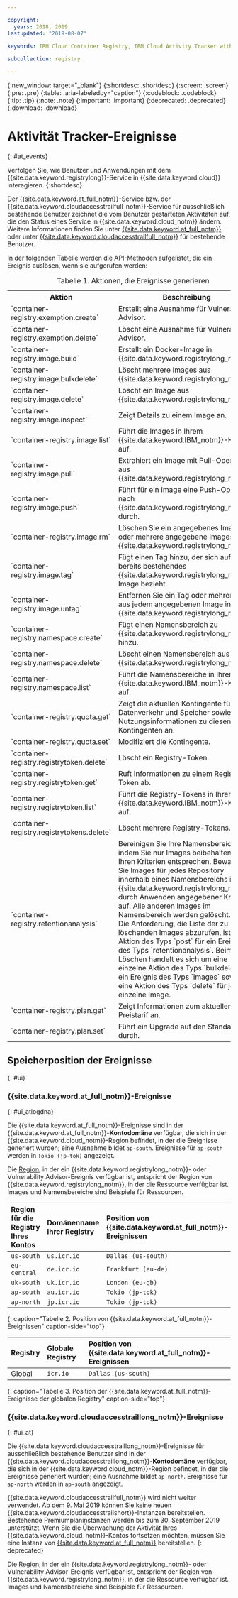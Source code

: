 ```yaml
---

copyright:
  years: 2018, 2019
lastupdated: "2019-08-07"

keywords: IBM Cloud Container Registry, IBM Cloud Activity Tracker with LogDNA events, Activity Tracker events, events, track,

subcollection: registry

---
```


{:new_window: target="_blank"}
{:shortdesc: .shortdesc}
{:screen: .screen}
{:pre: .pre}
{:table: .aria-labeledby="caption"}
{:codeblock: .codeblock}
{:tip: .tip}
{:note: .note}
{:important: .important}
{:deprecated: .deprecated}
{:download: .download}

# Aktivität Tracker-Ereignisse
{: #at_events}

Verfolgen Sie, wie Benutzer und Anwendungen mit dem {{site.data.keyword.registrylong}}-Service in {{site.data.keyword.cloud}} interagieren.
{:shortdesc}

Der {{site.data.keyword.at_full_notm}}-Service bzw. der {{site.data.keyword.cloudaccesstrailfull_notm}}-Service für ausschließlich bestehende Benutzer zeichnet die vom Benutzer gestarteten Aktivitäten auf, die den Status eines Service in {{site.data.keyword.cloud_notm}} ändern.
Weitere Informationen finden Sie unter [{{site.data.keyword.at_full_notm}}](/docs/services/Activity-Tracker-with-LogDNA?topic=logdnaat-getting-started) oder unter [{{site.data.keyword.cloudaccesstrailfull_notm}}](/docs/services/cloud-activity-tracker?topic=cloud-activity-tracker-getting-started#getting-started) für bestehende Benutzer.

In der folgenden Tabelle werden die API-Methoden aufgelistet, die ein Ereignis auslösen, wenn sie aufgerufen werden:

<table>
  <caption>Tabelle 1. Aktionen, die Ereignisse generieren</caption>
  <tr>
    <th>Aktion</th>
	  <th>Beschreibung</th>
  </tr>
  <tr>
    <td>`container-registry.exemption.create`</td>
	  <td>Erstellt eine Ausnahme für Vulnerability Advisor.</td>
  </tr>
  <tr>
    <td>`container-registry.exemption.delete`</td>
	  <td>Löscht eine Ausnahme für Vulnerability Advisor.</td>
  </tr>
  <tr>
    <td>`container-registry.image.build`</td>
	  <td>Erstellt ein Docker-Image in {{site.data.keyword.registrylong_notm}}.</td>
  </tr>
  <tr>
    <td>`container-registry.image.bulkdelete`</td>
	  <td>Löscht mehrere Images aus {{site.data.keyword.registrylong_notm}}.</td>
  </tr>
  <tr>
    <td>`container-registry.image.delete`</td>
	  <td>Löscht ein Image aus {{site.data.keyword.registrylong_notm}}.</td>
  </tr>
  <tr>
    <td>`container-registry.image.inspect`</td>
	  <td>Zeigt Details zu einem Image an.</td>
  </tr>
  <tr>
    <td>`container-registry.image.list`</td>
	  <td>Führt die Images in Ihrem {{site.data.keyword.IBM_notm}}-Konto auf.</td>
  </tr>
  <tr>
    <td>`container-registry.image.pull`</td>
	  <td>Extrahiert ein Image mit Pull-Operation aus {{site.data.keyword.registrylong_notm}}.</td>
  </tr>
  <tr>
    <td>`container-registry.image.push`</td>
	  <td>Führt für ein Image eine Push-Operation nach {{site.data.keyword.registrylong_notm}} durch.</td>
  </tr>
    <td>`container-registry.image.rm`</td>
	  <td>Löschen Sie ein angegebenes Image oder mehrere angegebene Images aus {{site.data.keyword.registrylong_notm}}.</td>
  </tr>
  <tr>
    <td>`container-registry.image.tag`</td>
	  <td>Fügt einen Tag hinzu, der sich auf ein bereits bestehendes {{site.data.keyword.registrylong_notm}}-Image bezieht.</td>
  </tr>
   <tr>
    <td>`container-registry.image.untag`</td>
	  <td>Entfernen Sie ein Tag oder mehrere Tags aus jedem angegebenen Image in {{site.data.keyword.registrylong_notm}}.</td>
  </tr>
  <tr>
    <td>`container-registry.namespace.create`</td>
	  <td>Fügt einen Namensbereich zu {{site.data.keyword.registrylong_notm}} hinzu.</td>
  </tr>
  <tr>
    <td>`container-registry.namespace.delete`</td>
	  <td>Löscht einen Namensbereich aus {{site.data.keyword.registrylong_notm}}.</td>
  </tr>
  <tr>
    <td>`container-registry.namespace.list`</td>
	  <td>Führt die Namensbereiche in Ihrem {{site.data.keyword.IBM_notm}}-Konto auf.</td>
  </tr>
  <tr>
    <td>`container-registry.quota.get`</td>
	  <td>Zeigt die aktuellen Kontingente für Datenverkehr und Speicher sowie Nutzungsinformationen zu diesen Kontingenten an.</td>
  </tr>
  <tr>
    <td>`container-registry.quota.set`</td>
	  <td>Modifiziert die Kontingente.</td>
  </tr>
  <tr>
    <td>`container-registry.registrytoken.delete`</td>
	  <td>Löscht ein Registry-Token.</td>
  </tr>
  <tr>
    <td>`container-registry.registrytoken.get`</td>
	  <td>Ruft Informationen zu einem Registry-Token ab.</td>
  </tr>
  <tr>
    <td>`container-registry.registrytoken.list`</td>
	  <td>Führt die Registry-Tokens in Ihrem {{site.data.keyword.IBM_notm}}-Konto auf.</td>
  </tr>
  <tr>
    <td>`container-registry.registrytokens.delete`</td>
	  <td>Löscht mehrere Registry-Tokens.</td>
  </tr><tr>
    <td>`container-registry.retentionanalysis`</td>
	  <td>Bereinigen Sie Ihre Namensbereiche, indem Sie nur Images beibehalten, die Ihren Kriterien entsprechen. Bewahren Sie Images für jedes Repository innerhalb eines Namensbereichs in {{site.data.keyword.registrylong_notm}} durch Anwenden angegebener Kriterien auf. Alle anderen Images im Namensbereich werden gelöscht. </br> Die Anforderung, die Liste der zu löschenden Images abzurufen, ist eine Aktion des Typs `post` für ein Ereignis des Typs `retentionanalysis`. Beim Löschen handelt es sich um eine einzelne Aktion des Typs `bulkdelete` für ein Ereignis des Typs `images` sowie eine Aktion des Typs `delete` für jedes einzelne Image.</td>
  </tr>
  <tr>
    <td>`container-registry.plan.get`</td>
	  <td>Zeigt Informationen zum aktuellen Preistarif an.</td>
  </tr>
  <tr>
    <td>`container-registry.plan.set`</td>
	  <td>Führt ein Upgrade auf den Standardplan durch.</td>
  </tr>
 </table>

## Speicherposition der Ereignisse
{: #ui}

### {{site.data.keyword.at_full_notm}}-Ereignisse
{: #ui_atlogdna}

Die {{site.data.keyword.at_full_notm}}-Ereignisse sind in der {{site.data.keyword.at_full_notm}}-**Kontodomäne** verfügbar, die sich in der {{site.data.keyword.cloud_notm}}-Region befindet, in der die Ereignisse generiert wurden; eine Ausnahme bildet `ap-south`. Ereignisse für `ap-south` werden in `Tokio (jp-tok)` angezeigt.

Die [Region](/docs/services/Registry?topic=registry-registry_overview#registry_regions), in der ein {{site.data.keyword.registrylong_notm}}- oder Vulnerability Advisor-Ereignis verfügbar ist, entspricht der Region von {{site.data.keyword.registrylong_notm}}, in der die Ressource verfügbar ist. Images und Namensbereiche sind Beispiele für Ressourcen.

| Region für die Registry Ihres Kontos | Domänenname Ihrer Registry | Position von {{site.data.keyword.at_full_notm}}-Ereignissen |
|:-----------------|:-----------------|:-----------------|
| `us-south` | `us.icr.io` | `Dallas (us-south)` |
| `eu-central` | `de.icr.io` | `Frankfurt (eu-de)` |
| `uk-south` | `uk.icr.io` | `London (eu-gb)` |
| `ap-south` | `au.icr.io` | `Tokio (jp-tok)` |
| `ap-north` | `jp.icr.io` | `Tokio (jp-tok)` |
{: caption="Tabelle 2. Position von {{site.data.keyword.at_full_notm}}-Ereignissen" caption-side="top"}

| Registry | Globale Registry | Position von {{site.data.keyword.at_full_notm}}-Ereignissen |
|:-----------------|:-----------------|:-----------------|
| Global | `icr.io` | `Dallas (us-south)` |
{: caption="Tabelle 3. Position der {{site.data.keyword.at_full_notm}}-Ereignisse der globalen Registry" caption-side="top"}

### {{site.data.keyword.cloudaccesstraillong_notm}}-Ereignisse
{: #ui_at}

Die {{site.data.keyword.cloudaccesstraillong_notm}}-Ereignisse für ausschließlich bestehende Benutzer sind in der {{site.data.keyword.cloudaccesstraillong_notm}}-**Kontodomäne** verfügbar, die sich in der {{site.data.keyword.cloud_notm}}-Region befindet, in der die Ereignisse generiert wurden; eine Ausnahme bildet `ap-north`. Ereignisse für `ap-north` werden in `ap-south` angezeigt.

{{site.data.keyword.cloudaccesstrailfull_notm}} wird nicht weiter verwendet. Ab dem 9. Mai 2019 können Sie keine neuen {{site.data.keyword.cloudaccesstrailshort}}-Instanzen bereitstellen. Bestehende Premiumplaninstanzen werden bis zum 30. September 2019 unterstützt. Wenn Sie die Überwachung der Aktivität Ihres {{site.data.keyword.cloud_notm}}-Kontos fortsetzen möchten, müssen Sie eine Instanz von [{{site.data.keyword.at_full_notm}}](/docs/services/Activity-Tracker-with-LogDNA?topic=logdnaat-getting-started#getting-started) bereitstellen.
{: deprecated}

Die [Region](/docs/services/Registry?topic=registry-registry_overview#registry_regions), in der ein {{site.data.keyword.registrylong_notm}}- oder Vulnerability Advisor-Ereignis verfügbar ist, entspricht der Region von {{site.data.keyword.registrylong_notm}}, in der die Ressource verfügbar ist. Images und Namensbereiche sind Beispiele für Ressourcen.
